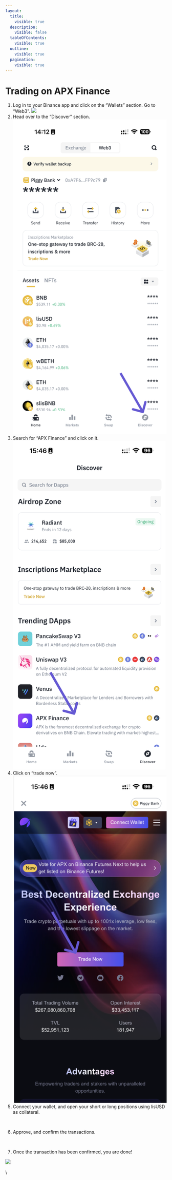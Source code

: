 ```yaml
---
layout:
  title:
    visible: true
  description:
    visible: false
  tableOfContents:
    visible: true
  outline:
    visible: true
  pagination:
    visible: true
---
```


# Trading on APX Finance



1. Log in to your Binance app and click on the “Wallets” section. Go to “Web3”. ![](https://lh7-us.googleusercontent.com/mHFaY3A4GeDdLvgySoS2mBU64RN2IN9PkodHoe3siPkvrY7cgw1EpOX-bkipJSNkzGB6pfT6TemVLkIBFLpxk3YBxF1Z7hEo6cHzPCAUkHg4\_7FGrZ1MXy3YvbzIQfgeSn6wVGd4Dy\_8D3k1wv7Y7fs)
2. Head over to the “Discover” section.\
   ![](<../../.gitbook/assets/image (2) (1).png>)
3. Search for “APX Finance” and click on it.\
   ![](<../../.gitbook/assets/image (3) (1).png>)
4. Click on “trade now”.\
   ![](<../../.gitbook/assets/image (4) (1).png>)
5. Connect your wallet, and open your short or long positions using lisUSD as collateral.

<figure><img src="https://lh7-us.googleusercontent.com/geno2d42j52Jzd3m5jdHmLF7xQXdHKhzRQk582A2XByWsxp-iroj_FLNY2L0H4opMeI42X4RyiwR4a3RUSRpHbPijGLtOqROK5fEKBLHxvAd_QZ9KzzL2V5dCMEVlWT8bGtwbVX9seZzJSuoVqqWQhI" alt=""><figcaption></figcaption></figure>

6. Approve, and confirm the transactions.

<figure><img src="https://lh7-us.googleusercontent.com/oQ0r0qx0hcErJo7kKrBeZcsrhC0ABzyOVzwqAO3Igg4EUnxrI1uztUtM37lYCvACy1jD_veZBFcH17NUfhS158euPniBPAT8kftB7Xp5tx6CaGAazvlwYDSMKKx65eXficPrYXyT2569dj7reuS9r8k" alt=""><figcaption></figcaption></figure>

7. Once the transaction has been confirmed, you are done!

![](https://lh7-us.googleusercontent.com/lKpzHK5tjljRfwzAWruRJLxwSWjkNdRRvVoTUzdQ3s5Jp9I28x7B5ZV4W52aosTP-bXZoU9QpW6pJW-4Il02aJD4YDOVcio5k75RAtfKT4K8WMV7\_66N\_6-VNY\_rk9vecQbpUZ1O55whsDHQF9FKkeU)

\

